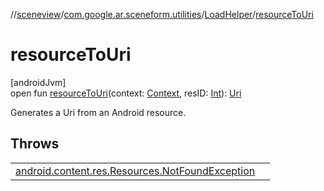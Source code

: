 //[sceneview](../../../index.md)/[com.google.ar.sceneform.utilities](../index.md)/[LoadHelper](index.md)/[resourceToUri](resource-to-uri.md)

# resourceToUri

[androidJvm]\
open fun [resourceToUri](resource-to-uri.md)(context: [Context](https://developer.android.com/reference/kotlin/android/content/Context.html), resID: [Int](https://kotlinlang.org/api/latest/jvm/stdlib/kotlin/-int/index.html)): [Uri](https://developer.android.com/reference/kotlin/android/net/Uri.html)

Generates a Uri from an Android resource.

## Throws

| | |
|---|---|
| [android.content.res.Resources.NotFoundException](https://developer.android.com/reference/kotlin/android/content/res/Resources.NotFoundException.html) |  |
